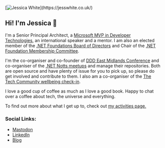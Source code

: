 [![Jessica White]([https://res.cloudinary.com/dsfcrod4r/image/upload/v1630485869/header_image_segkfj_i5ae7a.jpg](https://asset.cloudinary.com/dsfcrod4r/cba672991cd5705c523593e68538aa9a))](https://jesswhite.co.uk/)

## Hi! I'm Jessica 👋

I'm a Senior Principal Architect, a [Microsoft MVP in Developer Technologies](https://mvp.microsoft.com/en-us/PublicProfile/5003572), an international speaker and a mentor. I am also an elected member of the [.NET Foundations Board of Directors](https://dotnetfoundation.org/about/board-of-directors) and Chair of the [.NET Foundation Membership Committee](https://github.com/dotnet-foundation/wg-membership#readme).

I'm the co-organiser and co-founder of [DDD East Midlands Conference](https://dddeastmidlands.com/) and co-organiser of the [.NET Notts meetups](https://github.com/dotnetnotts) and manage their repositories. Both are open source and have plenty of issue for you to pick up, so please do get involved and contribute to them. I also am a co-organiser of the [The Tech Community wellbeing check-in](https://www.linkedin.com/in/peterrising/overlay/1635520873182/single-media-viewer/?profileId=ACoAAADQhTcBpCdlYgEIjedweLcsqgzb8jiiDvE).

I love a good cup of coffee as much as I love a good book. Happy to chat over a coffee about tech, the universe and everything. 

To find out more about what I get up to, check out [my activities page.](https://jesswhite.co.uk/activity/)

### Social Links:

- [Mastodon](https://hachyderm.io/@jesswhite#)
- [LinkedIn](https://www.linkedin.com/in/jessica-white-67917883/)
- [Blog](https://jesswhite.co.uk/)
